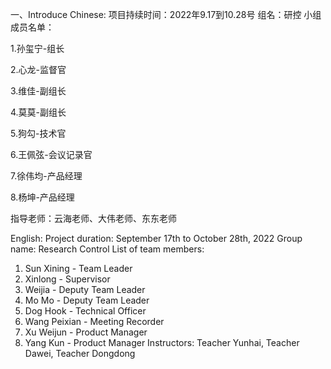 一、Introduce
Chinese:
项目持续时间：2022年9.17到10.28号
组名：研控
小组成员名单：

1.孙玺宁-组长

2.心龙-监督官

3.维佳-副组长

4.莫莫-副组长

5.狗勾-技术官

6.王佩弦-会议记录官

7.徐伟均-产品经理

8.杨坤-产品经理

指导老师：云海老师、大伟老师、东东老师

English:
Project duration: September 17th to October 28th, 2022
Group name: Research Control
List of team members:
1. Sun Xining - Team Leader
2. Xinlong - Supervisor
3. Weijia - Deputy Team Leader
4. Mo Mo - Deputy Team Leader
5. Dog Hook - Technical Officer
6. Wang Peixian - Meeting Recorder
7. Xu Weijun - Product Manager
8. Yang Kun - Product Manager
Instructors: Teacher Yunhai, Teacher Dawei, Teacher Dongdong
